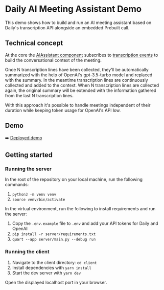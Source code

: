 # Daily AI Meeting Assistant Demo

This demo shows how to build and run an AI meeting assistant based on Daily's transcription API alongside an embedded Prebuilt call.

## Technical concept

At the core the [AIAssistant component](client/components/AIAssistant.js) subscribes to [transcription events](https://docs.daily.co/reference/daily-js/events/transcription-events) to build the conversational context of the meeting.

Once N transcription lines have been collected, they'll be automatically summarized with the help of OpenAI's gpt-3.5-turbo model and replaced with the summary.
In the meantime transcription lines are continuously collected and added to the context. When N transcription lines are collected again, the original summary will be extended with the information gathered from the last N transcription lines.

With this approach it's possible to handle meetings independent of their duration while keeping token usage for OpenAI's API low.

## Demo

➡️ [Deployed demo]()

## Getting started

### Running the server

In the root of the repository on your local machine, run the following commands:

1. `python3 -m venv venv`
1. `source venv/bin/activate`

In the virtual environment, run the following to install requirements and run the server:

1. Copy the `.env.example` file to `.env` and add your API tokens for Daily and OpenAI
1. `pip install -r server/requirements.txt`
1. `quart --app server/main.py --debug run`

### Running the client

1. Navigate to the client directory: `cd client`
1. Install dependencies with `yarn install`
1. Start the dev server with `yarn dev`

Open the displayed localhost port in your browser.
